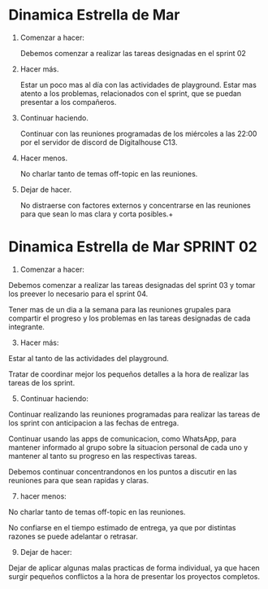 # Dinamica Estrella de Mar

1. Comenzar a hacer:

	Debemos comenzar a realizar las tareas designadas en el sprint 02

2. Hacer más.

	Estar un poco mas al día con las actividades de playground.
  	Estar mas atento a los problemas, relacionados con el sprint, que se puedan presentar a los compañeros.

3. Continuar haciendo.

	Continuar con las reuniones programadas de los miércoles a las 22:00 por el servidor de discord de Digitalhouse C13.

4. Hacer menos.

  	No charlar tanto de temas off-topic en las reuniones.

5. Dejar de hacer.
	
  	No distraerse con factores externos y concentrarse en las reuniones para que sean lo mas clara y corta posibles.+
   
# Dinamica Estrella de Mar SPRINT 02

1. Comenzar a hacer:

 Debemos comenzar a realizar las tareas designadas del sprint 03 y tomar los preever lo necesario para el sprint 04.

Tener mas de un dia a la semana para las reuniones grupales para compartir el progreso y los problemas en las tareas designadas de 	cada integrante.

3. Hacer más:

 Estar al tanto de las actividades del playground.
 
 Tratar de coordinar mejor los pequeños detalles a la hora de realizar las tareas de los sprint.

5. Continuar haciendo:

 Continuar realizando las reuniones programadas para realizar las tareas de los sprint con anticipacion a las fechas de entrega.
 
 Continuar usando las apps de comunicacion, como WhatsApp, para mantener informado al grupo sobre la situacion personal de cada uno y mantener al tanto su progreso en las respectivas tareas.

Debemos continuar concentrandonos en los puntos a discutir en las reuniones para que sean rapidas y claras.
   
7. hacer menos:

 No charlar tanto de temas off-topic en las reuniones.

No confiarse en el tiempo estimado de entrega, ya que por distintas razones se puede adelantar o retrasar.
   
9. Dejar de hacer:

 Dejar de aplicar algunas malas practicas de forma individual, ya que hacen surgir pequeños conflictos a la hora de presentar los proyectos completos.
